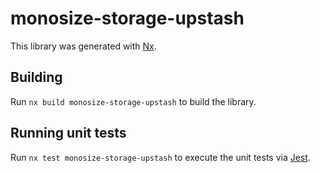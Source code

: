 # monosize-storage-upstash

This library was generated with [Nx](https://nx.dev).

## Building

Run `nx build monosize-storage-upstash` to build the library.

## Running unit tests

Run `nx test monosize-storage-upstash` to execute the unit tests via [Jest](https://jestjs.io).
